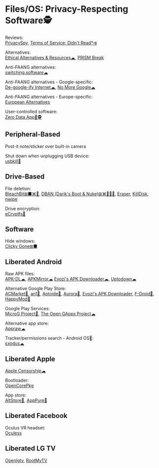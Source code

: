 # Files/OS: Privacy-Respecting Software🕵️

Reviews:  
[PrivacySpy](https://privacyspy.org/),
[Terms of Service; Didn't Read*⇉](https://tosdr.org/)

Alternatives:  
[Ethical Alternatives & Resources☁](https://ethical.net/resources/),
[PRISM Break](https://prism-break.org/)

Anti-FAANG alternatives:  
[switching.software☁](https://switching.software/)

Anti-FAANG alternatives - Google-specific:  
[De-google-ify Internet☁](https://degooglisons-internet.org/),
[No More Google☁](https://nomoregoogle.com/)

Anti-FAANG alternatives - Europe-specific:  
[European Alternatives](https://european-alternatives.eu/)

User-controlled software:  
[Zero Data App💾🕵️](https://0data.app/)

## Peripheral-Based

Post-it note/sticker over built-in camera

Shut down when unplugging USB device:  
[usbkill🐧](https://github.com/hephaest0s/usbkill)

## Drive-Based

File deletion:  
[BleachBit⊞■⌘🐧](https://www.bleachbit.org/),
[DBAN (Darik's Boot & Nuke)⊞⌘🐧🍎🤖](https://dban.org/),
[Eraser](https://eraser.heidi.ie/),
[KillDisk](https://www.killdisk.com/),
[nwipe](https://github.com/martijnvanbrummelen/nwipe/)

Drive encryption:  
[eCryptfs🐧](https://www.ecryptfs.org/)

## Software

Hide windows:  
[Clicky Gone⊞■](http://clickygone.sourceforge.net/)

## Liberated Android

Raw APK files:  
[APK-DL☁](https://apk-dl.com/),
[APKMirror☁](https://www.apkmirror.com/)
[Evozi's APK Downloader☁](https://apps.evozi.com/apk-downloader/),
[Uptodown☁](https://www.uptodown.com/)

Alternative Google Play Store:  
[ACMarket🤖](https://acmarket.net/),
[an1🤖](https://an1.com/),
[Aptoide🤖](https://en.aptoide.com/),
[Aurora🤖](https://auroraoss.com/),
[Evozi's APK Downloader](https://apps.evozi.com/apk-downloader/),
[F-Droid🤖](https://f-droid.org/),
[HappyMod🤖](https://www.happymodapk.net/)

Google Play Services:  
[MicroG Project🤖](https://microg.org/),
[The Open GApps Project☁](https://opengapps.org/)

Alternative app store:  
[Appraw☁](https://appraw.com/)

Tracker/permissions search - Android OS🤖:  
[εxodus☁](https://reports.exodus-privacy.eu.org/en/)

## Liberated Apple

[Apple Censorship☁](https://applecensorship.com/)

Bootloader:  
[OpenCorePkg](https://github.com/acidanthera/OpenCorePkg)

App store:  
[AltStore🍎](https://altstore.io/),
[AppPure🍎](https://iphone.apkpure.com/)

## Liberated Facebook

Oculus VR headset:  
[Oculess](https://github.com/basti564/Oculess)

## Liberated LG TV

[Openlgtv](https://openlgtv.github.io/),
[RootMyTV](https://github.com/RootMyTV/RootMyTV.github.io)
